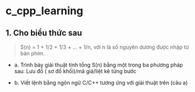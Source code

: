 # c_cpp_learning

## 1. Cho biểu thức sau

> S(n) = 1 + 1/2 + 1/3 + ... + 1/n, với n là số nguyên dương được nhập từ bàn phím.

* a. Trình bày  giải thuật tính tổng S(n) bằng một trong ba phương pháp sau: Lưu đồ ( sơ đồ khối)/mã giả/liệt kê từng bước

* b. Viết lệnh bằng ngôn ngữ C/C++ tương ứng với giải thuật trên (câu a)
